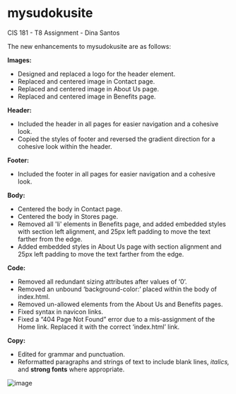# mysudokusite
CIS 181 - T8 Assignment - Dina Santos

The new enhancements to mysudokusite are as follows:

**Images:**
- Designed and replaced a logo for the header element.
- Replaced and centered image in Contact page.
- Replaced and centered image in About Us page.
- Replaced and centered image in Benefits page.

**Header:**
- Included the header in all pages for easier navigation and a cohesive look.
- Copied the styles of footer and reversed the gradient direction for a cohesive look within the header.

**Footer:**
- Included the footer in all pages for easier navigation and a cohesive look.

**Body:**
- Centered the body in Contact page.
- Centered the body in Stores page.
- Removed all 'li' elements in Benefits page, and added embedded styles with section left alignment, and 25px left padding to move the text farther from the edge.
- Added embedded styles in About Us page with section alignment and 25px left padding to move the text farther from the edge.

**Code:**
- Removed all redundant sizing attributes after values of ‘0’.
- Removed an unbound ‘background-color:’ placed within the body of index.html.
- Removed un-allowed elements from the About Us and Benefits pages.
- Fixed syntax in navicon links.
- Fixed a “404 Page Not Found” error due to a mis-assignment of the Home link. Replaced it with the correct ‘index.html’ link. 

**Copy:**
- Edited for grammar and punctuation.
- Reformatted paragraphs and strings of text to include blank lines, <i>italics,</i> and <strong> strong fonts</strong> where appropriate.
    
![image](https://github.com/salvadoreina/mysudokusite/assets/139186702/9c214ba9-4fa4-4f09-8578-232fcb9a2790)
